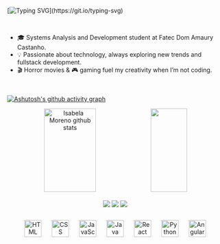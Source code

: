 [![Typing SVG](https://readme-typing-svg.herokuapp.com/?color=3b82f6&size=35&center=true&vCenter=true&width=1000&lines=Hi!+I'm+Isabela+:D;I'm+17+years+old;Welcome+to+my+world+of+code!)](https://git.io/typing-svg)

<br>

- 🎓 Systems Analysis and Development student at Fatec Dom Amaury Castanho.
- 💡 Passionate about technology, always exploring new trends and fullstack development.
- 🎬 Horror movies & 🎮 gaming fuel my creativity when I’m not coding.

<br>

[![Ashutosh's github activity graph](https://github-readme-activity-graph.vercel.app/graph?username=isabmoreeno&bg_color=0d1117&color=3b82f6&line=3b82f6&point=60a5fa&area=true&hide_border=true)](https://github.com/ashutosh00710/github-readme-activity-graph)


<div align="center">  
  <img width="49%" height="195px" src="https://github-readme-stats.vercel.app/api?username=isabmoreeno&show_icons=true&count_private=true&hide_border=true&title_color=3b82f6&icon_color=3b82f6&text_color=c9d1d9&bg_color=00000000" alt="Isabela Moreno github stats" /> 
  <img width="41%" height="195px" src="https://github-readme-stats.vercel.app/api/top-langs/?username=isabmoreeno&layout=compact&hide_border=true&title_color=3b82f6&text_color=3b82f6&bg_color=00000000" />
</div>

<br>

<div align="center">
  <a href="https://instagram.com/isabmoreeno" target="_blank"><img src="https://img.shields.io/badge/-Instagram-%23E4405F?style=for-the-badge&logo=instagram&logoColor=white" target="_blank"></a>
  <a href = "mailto:isabelamoreno.souza16@gmail.com"><img src="https://img.shields.io/badge/Gmail-D14836?style=for-the-badge&logo=gmail&logoColor=white" target="_blank"></a>
  <a href="https://www.linkedin.com/in/isabela-moreno-46a21a328/" target="_blank"><img src="https://img.shields.io/badge/-LinkedIn-%230077B5?style=for-the-badge&logo=linkedin&logoColor=white" target="_blank"></a> 
</div>

<br>

<div align="center">
  <img src="https://cdn.jsdelivr.net/gh/devicons/devicon@latest/icons/html5/html5-original.svg" title="HTML" width="40px" style="margin: 10px;">
  <img src="https://cdn.jsdelivr.net/gh/devicons/devicon@latest/icons/css3/css3-original.svg" title="CSS" width="40px" style="margin: 10px;">
  <img src="https://cdn.jsdelivr.net/gh/devicons/devicon@latest/icons/javascript/javascript-original.svg" title="JavaScript" width="40px" style="margin: 10px;">
  <img src="https://cdn.jsdelivr.net/gh/devicons/devicon@latest/icons/java/java-original.svg" title="Java" width="40px" style="margin: 10px;">
  <img src="https://cdn.jsdelivr.net/gh/devicons/devicon@latest/icons/react/react-original.svg" title="React" width="40px" style="margin: 10px;">
  <img src="https://cdn.jsdelivr.net/gh/devicons/devicon@latest/icons/python/python-original.svg" title="Python" width="40px" style="margin: 10px;">
  <img src="https://cdn.jsdelivr.net/gh/devicons/devicon@latest/icons/angular/angular-original.svg" title="Angular" width="40px" style="margin: 10px;">
</div>


  
